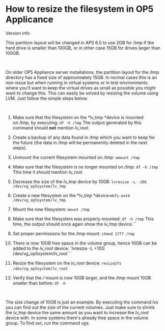 # How to resize the filesystem in OP5 Applicance

Version info

This partition-layout will be changed in APS 6.5 to use 2GB for /tmp if the hard drive is smaller than 100GB, or in other case 15GB for drives larger than 100GB.

 

On older OP5 Appliance server installations, the partition layout for the */tmp* directory has a fixed size of approximately 15GB. In normal cases this is an non-issue but when running in virtual systems or in test-environments where you'll want to keep the virtual drives as small as possible you might want to change this. This can easily be solved by resizing the volume using LVM. Just follow the simple steps below.

 

1.  Make sure that the filesystem on the *lv\_tmp *device is mounted on */tmp,* by executing:
    `df -h /tmp`
    The output generated by this command should **not** mention *lv\_root*.
     
2.  Create a backup of any data found in */tmp* which you want to keep for the future (the data in */tmp* will be permanently deleted in the next steps).
     
3.  Unmount the current filesystem mounted on */tmp*:
    `umount /tmp`
     
4.  Make sure that the filesystem is no longer mounted on */tmp*:
    `df -h /tmp`
    This time it *should* mention *lv\_root*.
     
5.  Decrease the size of the *lv\_tmp* device by 10GB:
    `lvresize -L -10G /dev/vg_op5system/lv_tmp`

6.  Create a new filesystem on the *lv\_tmp *device:`mkfs.ext4 /dev/vg_op5system/lv_tmp`

7.  Mount the new filesystem:
    `mount /tmp` 
     

8.  Make sure that the filesystem was properly mounted:
    `df -h /tmp`
    This time, the output should once again show the *lv\_tmp* device.``
9.  Set proper permissions for the */tmp* mount:
    `chmod 1777 /tmp`
     
10. There is now 10GB free space in the volume group, hence 10GB can be added to the *lv\_root* device:
    `lvresize -L +10G /dev/vg_op5system/lv_root```
11. Resize the filesystem on the *lv\_root* device:
    `resize2fs /dev/vg_op5system/lv_root`
     
12. Verify that the */* mount is now 10GB larger, and the */tmp* mount 10GB smaller than before:
    `df -h`

 

The size change of 10GB is just an example. By executing the command *lvs* you can find out the size of the current volumes. Just make sure to shrink the *lv\_tmp* device the same amount as you want to increase the *lv\_root* device with. In some systems there's already free space in the volume group. To find out, run the command *vgs*.

